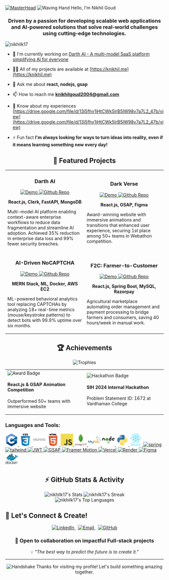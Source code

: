 [![MasterHead](https://firebasestorage.googleapis.com/v0/b/flexi-coding.appspot.com/o/dempgi7-520f8d5f-63d4-4453-8822-dbc149ae27f8.gif?alt=media&token=91c0c7b2-93c3-4029-b011-1a8703c5730d)](https://rishavchanda.io)
<img src="https://raw.githubusercontent.com/Tarikul-Islam-Anik/Animated-Fluent-Emojis/master/Emojis/Hand%20gestures/Waving%20Hand.png" alt="Waving Hand" width="35" height="35" /> Hello, I'm Nikhil Goud

<h3 align="center">Driven by a passion for developing scalable web applications and AI-powered solutions that solve real-world challenges using cutting-edge technologies.</h3>

<p align="left"> <img src="https://komarev.com/ghpvc/?username=nikhilk17&label=Profile%20views&color=0e75b6&style=flat" alt="nikhilk17" /> </p>

- 🔭 I'm currently working on [Darth AI - A multi-model SaaS platform simplifying AI for everyone](https://darthai.tech)

- 👨‍💻 All of my projects are available at [https://knikhil.me](https://knikhil.me)

- 💬 Ask me about **react, nodejs, gsap**

- 📫 How to reach me **knikhilgoud2004@gmail.com**

- 📄 Know about my experiences [https://drive.google.com/file/d/13i5fhv1iHtCWk5IrB5lW98v7a7L2_47b/view](https://drive.google.com/file/d/13i5fhv1iHtCWk5IrB5lW98v7a7L2_47b/view)

- ⚡ Fun fact **I'm always looking for ways to turn ideas into reality, even if it means learning something new every day!**

<h2 align="center">🚀 Featured Projects</h2>

<div align="center">
  <table>
    <tr>
      <td width="50%">
        <h3 align="center">Darth AI</h3>
        <p align="center">
          <a href="https://darthai.tech" target="_blank">
            <img src="https://img.shields.io/badge/View%20Demo-27ae60?style=for-the-badge&logo=firefox&logoColor=white" alt="Demo" />
          </a>
          <a href="https://github.com/nikhilk17/darth-ai" target="_blank">
            <img src="https://img.shields.io/badge/View%20Code-2c3e50?style=for-the-badge&logo=github" alt="Github Repo" />
          </a>
        </p>
        <p align="center"><strong>React.js, Clerk, FastAPI, MongoDB</strong></p>
        <p>Multi-model AI platform enabling context-aware enterprise workflows to reduce data fragmentation and streamline AI adoption. Achieved 35% reduction in enterprise data loss and 99% fewer security breaches.</p>
      </td>
      <td width="50%">
        <h3 align="center">Dark Verse</h3>
        <p align="center">
          <a href="https://darkverse.knikhil.me" target="_blank">
            <img src="https://img.shields.io/badge/View%20Demo-27ae60?style=for-the-badge&logo=firefox&logoColor=white" alt="Demo" />
          </a>
          <a href="https://github.com/nikhilk17/dark-verse" target="_blank">
            <img src="https://img.shields.io/badge/View%20Code-2c3e50?style=for-the-badge&logo=github" alt="Github Repo" />
          </a>
        </p>
        <p align="center"><strong>React.js, GSAP, Figma</strong></p>
        <p>Award-winning website with immersive animations and transitions that enhanced user experience, securing 1st place among 50+ teams in Webathon competition.</p>
      </td>
    </tr>
    <tr>
      <td width="50%">
        <h3 align="center">AI-Driven NoCAPTCHA</h3>
        <p align="center">
          <a href="https://nocaptcha.knikhil.me" target="_blank">
            <img src="https://img.shields.io/badge/View%20Demo-27ae60?style=for-the-badge&logo=firefox&logoColor=white" alt="Demo" />
          </a>
          <a href="https://github.com/nikhilk17/nocaptcha" target="_blank">
            <img src="https://img.shields.io/badge/View%20Code-2c3e50?style=for-the-badge&logo=github" alt="Github Repo" />
          </a>
        </p>
        <p align="center"><strong>MERN Stack, ML, Docker, AWS EC2</strong></p>
        <p>ML-powered behavioral analytics tool replacing CAPTCHAs by analyzing 18+ real-time metrics (mouse/keystroke patterns) to detect bots with 99.9% uptime over six months.</p>
      </td>
      <td width="50%">
        <h3 align="center">F2C: Farmer-to-Customer</h3>
        <p align="center">
          <a href="https://f2c.knikhil.me" target="_blank">
            <img src="https://img.shields.io/badge/View%20Demo-27ae60?style=for-the-badge&logo=firefox&logoColor=white" alt="Demo" />
          </a>
          <a href="https://github.com/nikhilk17/f2c" target="_blank">
            <img src="https://img.shields.io/badge/View%20Code-2c3e50?style=for-the-badge&logo=github" alt="Github Repo" />
          </a>
        </p>
        <p align="center"><strong>React.js, Spring Boot, MySQL, Razorpay</strong></p>
        <p>Agricultural marketplace automating order management and payment processing to bridge farmers and consumers, saving 40 hours/week in manual work.</p>
      </td>
    </tr>
  </table>
</div>
<h2 align="center">🏆 Achievements</h2>

<div align="center">
  <img src="https://github-profile-trophy.vercel.app/?username=nikhilk17&theme=nord&column=4&margin-w=15&margin-h=15" alt="Trophies">
</div>
<div align="center">
<table>
  <tr>
    <td width="40%">
      <img src="https://img.shields.io/badge/1st_Place-Webathon-FFD700?style=for-the-badge&logo=trophy&logoColor=black" alt="Award Badge">
      <h4>React.js & GSAP Animation Competition</h4>
      <p>Outperformed 50+ teams with immersive website</p>
    </td>
    <td width="40%">
      <img src="https://img.shields.io/badge/Recognition-Smart_India_Hackathon-0078D7?style=for-the-badge&logo=hack-the-box&logoColor=white" alt="Hackathon Badge">
      <h4>SIH 2024 Internal Hackathon</h4>
      <p>Problem Statement ID: 1672 at Vardhaman College</p>
    </td>
  </tr>

</table>
</div>

<h3 align="left">Languages and Tools:</h3>
<p align="left"> 
  <a href="https://www.w3schools.com/cpp/" target="_blank" rel="noreferrer"> 
    <img src="https://raw.githubusercontent.com/devicons/devicon/master/icons/cplusplus/cplusplus-original.svg" alt="cplusplus" width="40" height="40"/> 
  </a> 
  <a href="https://www.w3schools.com/css/" target="_blank" rel="noreferrer"> 
    <img src="https://raw.githubusercontent.com/devicons/devicon/master/icons/css3/css3-original-wordmark.svg" alt="css3" width="40" height="40"/> 
  </a> 
  <a href="https://expressjs.com" target="_blank" rel="noreferrer"> 
    <img src="https://raw.githubusercontent.com/devicons/devicon/master/icons/express/express-original-wordmark.svg" alt="express" width="40" height="40"/> 
  </a> 
  <a href="https://www.w3.org/html/" target="_blank" rel="noreferrer"> 
    <img src="https://raw.githubusercontent.com/devicons/devicon/master/icons/html5/html5-original-wordmark.svg" alt="html5" width="40" height="40"/> 
  </a> 
  <a href="https://developer.mozilla.org/en-US/docs/Web/JavaScript" target="_blank" rel="noreferrer"> 
    <img src="https://raw.githubusercontent.com/devicons/devicon/master/icons/javascript/javascript-original.svg" alt="javascript" width="40" height="40"/> 
  </a> 
  <a href="https://www.mongodb.com/" target="_blank" rel="noreferrer"> 
    <img src="https://raw.githubusercontent.com/devicons/devicon/master/icons/mongodb/mongodb-original-wordmark.svg" alt="mongodb" width="40" height="40"/> 
  </a> 
  <a href="https://www.mysql.com/" target="_blank" rel="noreferrer"> 
    <img src="https://raw.githubusercontent.com/devicons/devicon/master/icons/mysql/mysql-original-wordmark.svg" alt="mysql" width="40" height="40"/> 
  </a> 
  <a href="https://nodejs.org" target="_blank" rel="noreferrer"> 
    <img src="https://raw.githubusercontent.com/devicons/devicon/master/icons/nodejs/nodejs-original-wordmark.svg" alt="nodejs" width="40" height="40"/> 
  </a> 
  <a href="https://www.python.org" target="_blank" rel="noreferrer"> 
    <img src="https://raw.githubusercontent.com/devicons/devicon/master/icons/python/python-original.svg" alt="python" width="40" height="40"/> 
  </a> 
  <a href="https://reactjs.org/" target="_blank" rel="noreferrer"> 
    <img src="https://raw.githubusercontent.com/devicons/devicon/master/icons/react/react-original-wordmark.svg" alt="react" width="40" height="40"/> 
  </a> 
  <a href="https://spring.io/" target="_blank" rel="noreferrer"> 
    <img src="https://www.vectorlogo.zone/logos/springio/springio-icon.svg" alt="spring" width="40" height="40"/> 
  </a> 
  <a href="https://tailwindcss.com/" target="_blank" rel="noreferrer"> 
    <img src="https://www.vectorlogo.zone/logos/tailwindcss/tailwindcss-icon.svg" alt="tailwind" width="40" height="40"/> 
  </a> 
  <a href="https://jwt.io/" target="_blank" rel="noreferrer">
    <img src="https://jwt.io/img/pic_logo.svg" alt="JWT" width="40" height="40"/>
  </a>
  <a href="https://greensock.com/gsap/" target="_blank" rel="noreferrer">
    <img src="https://cdn.worldvectorlogo.com/logos/gsap-greensock.svg" alt="GSAP" width="40" height="40"/>
  </a>
  <a href="https://www.framer.com/motion/" target="_blank" rel="noreferrer">
    <img src="https://www.vectorlogo.zone/logos/framer/framer-icon.svg" alt="Framer Motion" width="40" height="40"/>
  </a>
  <a href="https://vercel.com/" target="_blank" rel="noreferrer">
    <img src="https://assets.vercel.com/image/upload/q_auto/front/favicon/vercel/180x180.png" alt="Vercel" width="40" height="40"/>
  </a>
  <a href="https://render.com/" target="_blank" rel="noreferrer">
    <img src="https://images.g2crowd.com/uploads/product/image/large_detail/large_detail_477db83f729d63210139ec7cd29c1351/render-render.png" alt="Render" width="40" height="40"/>
  </a>
  <a href="https://www.figma.com/" target="_blank" rel="noreferrer">
    <img src="https://upload.wikimedia.org/wikipedia/commons/3/33/Figma-logo.svg" alt="Figma" width="40" height="40"/>
  </a>
  <a href="https://www.docker.com/" target="_blank" rel="noreferrer">
    <img src="https://raw.githubusercontent.com/devicons/devicon/master/icons/docker/docker-original-wordmark.svg" alt="docker" width="40" height="40"/>
  </a>
</p>
<h2 align="center">⚡ GitHub Stats & Activity</h2>

<div align="center">
  <img width="390" src="https://github-readme-stats.vercel.app/api?username=nikhilk17&count_private=true&show_icons=true&theme=radical&hide_border=true" alt="nikhilk17's Stats" />
  <img width="390" src="https://github-readme-streak-stats.herokuapp.com/?user=nikhilk17&theme=radical&hide_border=true" alt="nikhilk17's Streak" />
</div>

<div align="center">
  <img width="325" src="https://github-readme-stats.vercel.app/api/top-langs/?username=nikhilk17&layout=compact&theme=radical&hide_border=true" alt="nikhilk17's Top Languages" />
</div>

## 🤝 Let's Connect & Create!

<div align="center">
  <a href="https://www.linkedin.com/in/nikhil-goud-31519025b/" target="_blank">
    <img src="https://img.shields.io/badge/linkedin-%230077B5.svg?&style=for-the-badge&logo=linkedin&logoColor=white" alt="LinkedIn" />
  </a>&nbsp;
  <a href="mailto:knikhilgoud2004@gmail.com" target="_blank">
    <img src="https://img.shields.io/badge/email-%23D14836.svg?&style=for-the-badge&logo=gmail&logoColor=white" alt="Email" />
  </a>&nbsp;
  <a href="https://github.com/nikhilk17" target="_blank">
    <img src="https://img.shields.io/badge/github-%23181717.svg?&style=for-the-badge&logo=github&logoColor=white" alt="GitHub" />
  </a>
</div>

<div align="center">
  <h3>💬 Open to collaboration on impactful Full-stack projects</h3>
  <p>💡 <i>"The best way to predict the future is to create it."</i></p>
</div>

---

<div align="center">
  <img src="https://raw.githubusercontent.com/Tarikul-Islam-Anik/Animated-Fluent-Emojis/master/Emojis/Hand%20gestures/Handshake.png" alt="Handshake" width="25" height="25" /> Thanks for visiting my profile! Let's build something amazing together.
</div>
